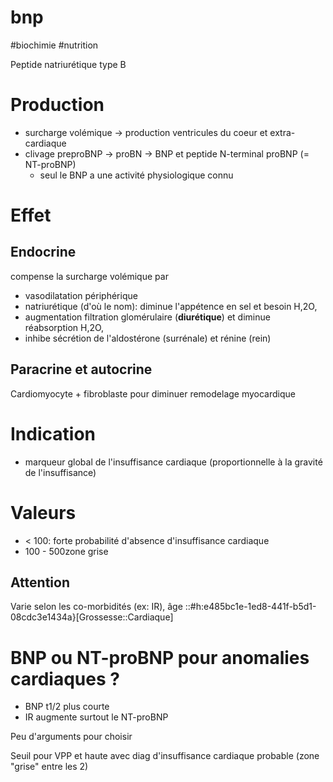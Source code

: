 # bnp
#biochimie #nutrition 


Peptide natriurétique type B 


# Production


- surcharge volémique -> production ventricules du coeur et extra-cardiaque 
- clivage preproBNP -> proBN -> BNP et peptide N-terminal proBNP (= NT-proBNP) 
    - seul le BNP a une activité physiologique connu 


# Effet



## Endocrine


compense la surcharge volémique par 

- vasodilatation périphérique 
- natriurétique (d'où le nom): diminue l'appétence en sel et besoin H,2O, 
- augmentation filtration glomérulaire (**diurétique**) et diminue réabsorption H,2O, 
- inhibe sécrétion de l'aldostérone (surrénale) et rénine (rein) 


## Paracrine et autocrine


Cardiomyocyte + fibroblaste pour diminuer remodelage myocardique 


# Indication


- marqueur global de l'insuffisance cardiaque (proportionnelle à la gravité de l'insuffisance) 


# Valeurs


- < 100: forte probabilité d'absence d'insuffisance cardiaque 
- 100 - 500zone grise 


## Attention


Varie selon les co-morbidités (ex: IR), âge
::#h:e485bc1e-1ed8-441f-b5d1-08cdc3e1434a}[Grossesse::Cardiaque] 


# BNP ou NT-proBNP pour anomalies cardiaques ?


- BNP t1/2 plus courte 
- IR augmente surtout le NT-proBNP 

Peu d'arguments pour choisir 

Seuil pour VPP et haute avec diag d'insuffisance cardiaque probable (zone "grise" entre les 2) 

